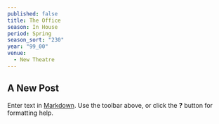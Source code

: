 ```yaml
---
published: false
title: The Office
season: In House
period: Spring
season_sort: "230"
year: "99_00"
venue: 
  - New Theatre
---
```


## A New Post

Enter text in [Markdown](http://daringfireball.net/projects/markdown/). Use the toolbar above, or click the **?** button for formatting help.
